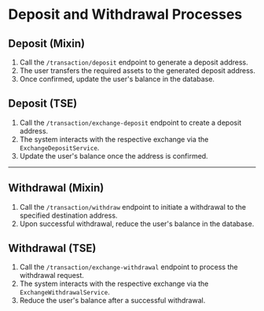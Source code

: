 # Deposit and Withdrawal Processes

## Deposit (Mixin)
1. Call the `/transaction/deposit` endpoint to generate a deposit address.
2. The user transfers the required assets to the generated deposit address.
3. Once confirmed, update the user's balance in the database.

## Deposit (TSE)
1. Call the `/transaction/exchange-deposit` endpoint to create a deposit address.
2. The system interacts with the respective exchange via the `ExchangeDepositService`.
3. Update the user's balance once the address is confirmed.

---

## Withdrawal (Mixin)
1. Call the `/transaction/withdraw` endpoint to initiate a withdrawal to the specified destination address.
2. Upon successful withdrawal, reduce the user's balance in the database.

## Withdrawal (TSE)
1. Call the `/transaction/exchange-withdrawal` endpoint to process the withdrawal request.
2. The system interacts with the respective exchange via the `ExchangeWithdrawalService`.
3. Reduce the user's balance after a successful withdrawal.
